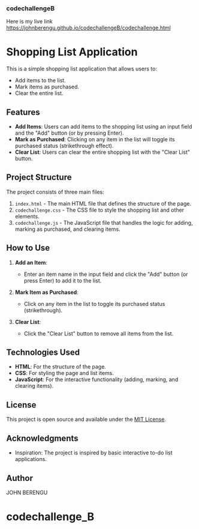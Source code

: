 ### codechallengeB
Here is my live link https://johnberengu.github.io/codechallengeB/codechallenge.html
# Shopping List Application

This is a simple shopping list application that allows users to:
- Add items to the list.
- Mark items as purchased.
- Clear the entire list.

## Features

- **Add Items**: Users can add items to the shopping list using an input field and the "Add" button (or by pressing Enter).
- **Mark as Purchased**: Clicking on any item in the list will toggle its purchased status (strikethrough effect).
- **Clear List**: Users can clear the entire shopping list with the "Clear List" button.

## Project Structure

The project consists of three main files:
1. `index.html` - The main HTML file that defines the structure of the page.
2. `codechallenge.css` - The CSS file to style the shopping list and other elements.
3. `codechallenge.js` - The JavaScript file that handles the logic for adding, marking as purchased, and clearing items.

## How to Use

1. **Add an Item**:
   - Enter an item name in the input field and click the "Add" button (or press Enter) to add it to the list.
   
2. **Mark Item as Purchased**:
   - Click on any item in the list to toggle its purchased status (strikethrough).

3. **Clear List**:
   - Click the "Clear List" button to remove all items from the list.

## Technologies Used

- **HTML**: For the structure of the page.
- **CSS**: For styling the page and list items.
- **JavaScript**: For the interactive functionality (adding, marking, and clearing items).

## License

This project is open source and available under the [MIT License](LICENSE).

## Acknowledgments

- Inspiration: The project is inspired by basic interactive to-do list applications.
## Author
JOHN BERENGU
# codechallenge_B
